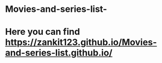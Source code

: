 # Movies-and-series-list-
# Here you can find https://zankit123.github.io/Movies-and-series-list.github.io/
